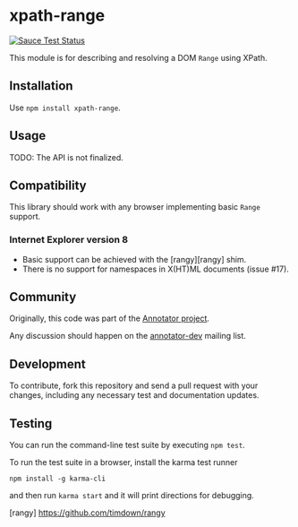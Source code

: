 # xpath-range

[![Sauce Test Status](https://saucelabs.com/browser-matrix/xpath-range.svg)](https://saucelabs.com/u/xpath-range)

This module is for describing and resolving a DOM `Range` using XPath.

## Installation

Use `npm install xpath-range`.

## Usage

  TODO: The API is not finalized.

## Compatibility

This library should work with any browser implementing basic `Range` support.

### Internet Explorer version 8

- Basic support can be achieved with the [rangy][rangy] shim.
- There is no support for namespaces in X(HT)ML documents (issue #17).

## Community

Originally, this code was part of the
[Annotator project](http://annotatorjs.org/).

Any discussion should happen on the
[annotator-dev](https://lists.okfn.org/mailman/listinfo/annotator-dev) mailing
list.

## Development

To contribute, fork this repository and send a pull request with your changes,
including any necessary test and documentation updates.

## Testing

You can run the command-line test suite by executing `npm test`.

To run the test suite in a browser, install the karma test runner

    npm install -g karma-cli

and then run `karma start` and it will print directions for debugging.

[rangy] https://github.com/timdown/rangy
